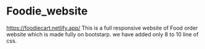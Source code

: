 # Foodie_website
https://foodiecart.netlify.app/
This is a full responsive website of Food order website which is made fully on bootstarp.
we have added only 8 to 10 line of css.
